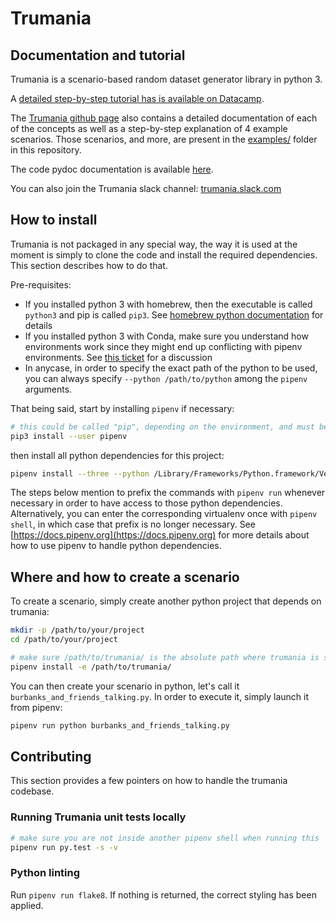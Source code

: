 # Trumania

## Documentation and tutorial

Trumania is a scenario-based random dataset generator library in python 3. 

A [detailed step-by-step tutorial has is available on Datacamp](https://www.datacamp.com/community/tutorials/generate-data-trumania). 

The [Trumania github page](http://realimpactanalytics.github.io/trumania/) also contains 
a detailed documentation of each of the concepts as well as a step-by-step explanation of 4 example scenarios. Those scenarios, and more, are present in the [examples/](examples/) folder in this repository.

The code pydoc documentation is available [here](http://realimpactanalytics.github.io/trumania/py-modindex.html).

You can also join the Trumania slack channel: [trumania.slack.com](https://trumania.slack.com)

## How to install 

Trumania is not packaged in any special way, the way it is used at the moment is simply to clone the code and install the required dependencies. This section describes how to do that.

Pre-requisites: 

- If you installed python 3 with homebrew, then the executable is called `python3` and pip is called `pip3`. See [homebrew python documentation](https://docs.brew.sh/Homebrew-and-Python.html) for details
- If you installed python 3 with Conda, make sure you understand how environments work since they might end up conflicting with pipenv environments. See [this ticket](https://github.com/pypa/pipenv/issues/699) for a discussion
- In anycase, in order to specify the exact path of the python to be used, you can always specify `--python /path/to/python` among the `pipenv` arguments. 

That being said, start by installing `pipenv` if necessary: 

```sh
# this could be called "pip", depending on the environment, and must be linked to python 3
pip3 install --user pipenv
```

then install all python dependencies for this project: 

```sh
pipenv install --three --python /Library/Frameworks/Python.framework/Versions/3.6/bin/python3.6
```

The steps below mention to prefix the commands with `pipenv run` whenever necessary in order to have access to those python dependencies. Alternatively, you can enter the corresponding virtualenv once with `pipenv shell`, in which case that prefix is no longer necessary. See [https://docs.pipenv.org](https://docs.pipenv.org) for more details about how to use pipenv to handle python dependencies. 


## Where and how to create a scenario

To create a scenario, simply create another python project that depends on trumania: 

```sh
mkdir -p /path/to/your/project
cd /path/to/your/project

# make sure /path/to/trumania/ is the absolute path where trumania is stored
pipenv install -e /path/to/trumania/
```

You can then create your scenario in python, let's call it `burbanks_and_friends_talking.py`.  In order to execute it, simply launch it from pipenv: 

```sh
pipenv run python burbanks_and_friends_talking.py  
```

## Contributing

This section provides a few pointers on how to handle the trumania codebase.

### Running Trumania unit tests locally

```sh
# make sure you are not inside another pipenv shell when running this
pipenv run py.test -s -v
```

### Python linting
Run `pipenv run flake8`. If nothing is returned, the correct styling has been applied.
